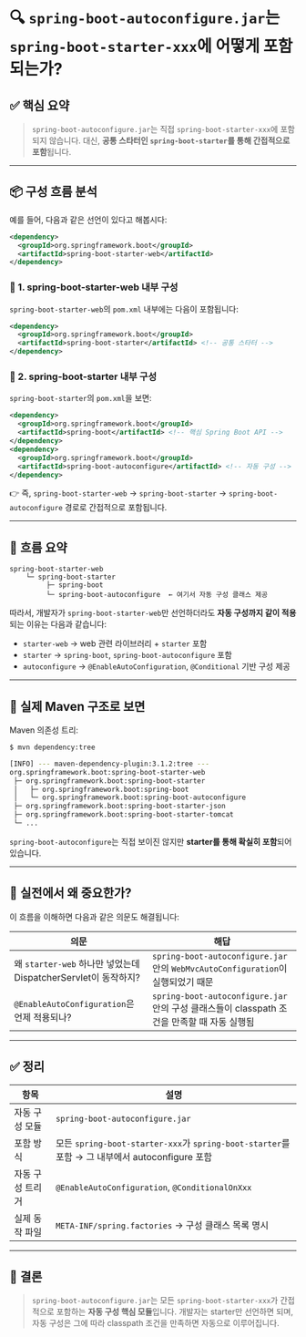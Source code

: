 # 🔍 `spring-boot-autoconfigure.jar`는 `spring-boot-starter-xxx`에 어떻게 포함되는가?

## ✅ 핵심 요약

> `spring-boot-autoconfigure.jar`는 직접 `spring-boot-starter-xxx`에 포함되지 않습니다.
> 대신, **공통 스타터인 `spring-boot-starter`를 통해 간접적으로 포함**됩니다.

---

## 📦 구성 흐름 분석

예를 들어, 다음과 같은 선언이 있다고 해봅시다:

```xml
<dependency>
  <groupId>org.springframework.boot</groupId>
  <artifactId>spring-boot-starter-web</artifactId>
</dependency>
```

### 📌 1. spring-boot-starter-web 내부 구성

`spring-boot-starter-web`의 `pom.xml` 내부에는 다음이 포함됩니다:

```xml
<dependency>
  <groupId>org.springframework.boot</groupId>
  <artifactId>spring-boot-starter</artifactId> <!-- 공통 스타터 -->
</dependency>
```

### 📌 2. spring-boot-starter 내부 구성

`spring-boot-starter`의 `pom.xml`을 보면:

```xml
<dependency>
  <groupId>org.springframework.boot</groupId>
  <artifactId>spring-boot</artifactId> <!-- 핵심 Spring Boot API -->
</dependency>
<dependency>
  <groupId>org.springframework.boot</groupId>
  <artifactId>spring-boot-autoconfigure</artifactId> <!-- 자동 구성 -->
</dependency>
```

👉 즉, `spring-boot-starter-web` → `spring-boot-starter` → `spring-boot-autoconfigure` 경로로 간접적으로 포함됩니다.

---

## 🔄 흐름 요약

```
spring-boot-starter-web
    └─ spring-boot-starter
         ├─ spring-boot
         └─ spring-boot-autoconfigure  ← 여기서 자동 구성 클래스 제공
```

따라서, 개발자가 `spring-boot-starter-web`만 선언하더라도 **자동 구성까지 같이 적용**되는 이유는 다음과 같습니다:

* `starter-web` → web 관련 라이브러리 + `starter` 포함
* `starter` → `spring-boot`, `spring-boot-autoconfigure` 포함
* `autoconfigure` → `@EnableAutoConfiguration`, `@Conditional` 기반 구성 제공

---

## 📁 실제 Maven 구조로 보면

Maven 의존성 트리:

```bash
$ mvn dependency:tree

[INFO] --- maven-dependency-plugin:3.1.2:tree ---
org.springframework.boot:spring-boot-starter-web
 ├─ org.springframework.boot:spring-boot-starter
 │   ├─ org.springframework.boot:spring-boot
 │   └─ org.springframework.boot:spring-boot-autoconfigure
 ├─ org.springframework.boot:spring-boot-starter-json
 ├─ org.springframework.boot:spring-boot-starter-tomcat
 └─ ...
```

`spring-boot-autoconfigure`는 직접 보이진 않지만 **starter를 통해 확실히 포함**되어 있습니다.

---

## 🔎 실전에서 왜 중요한가?

이 흐름을 이해하면 다음과 같은 의문도 해결됩니다:

| 의문                                                | 해답                                                                     |
| ------------------------------------------------- | ---------------------------------------------------------------------- |
| 왜 `starter-web` 하나만 넣었는데 DispatcherServlet이 동작하지? | `spring-boot-autoconfigure.jar` 안의 `WebMvcAutoConfiguration`이 실행되었기 때문 |
| `@EnableAutoConfiguration`은 언제 적용되나?              | `spring-boot-autoconfigure.jar` 안의 구성 클래스들이 classpath 조건을 만족할 때 자동 실행됨 |

---

## ✅ 정리

| 항목        | 설명                                                                                |
| --------- | --------------------------------------------------------------------------------- |
| 자동 구성 모듈  | `spring-boot-autoconfigure.jar`                                                   |
| 포함 방식     | 모든 `spring-boot-starter-xxx`가 `spring-boot-starter`를 포함 → 그 내부에서 autoconfigure 포함 |
| 자동 구성 트리거 | `@EnableAutoConfiguration`, `@ConditionalOnXxx`                                   |
| 실제 동작 파일  | `META-INF/spring.factories` → 구성 클래스 목록 명시                                        |

---

## 📌 결론

> `spring-boot-autoconfigure.jar`는 모든 `spring-boot-starter-xxx`가 간접적으로 포함하는 **자동 구성 핵심 모듈**입니다.
> 개발자는 starter만 선언하면 되며, 자동 구성은 그에 따라 classpath 조건을 만족하면 자동으로 이루어집니다.

